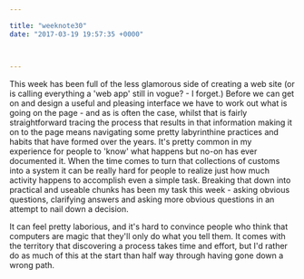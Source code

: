 ```yaml
---

title: "weeknote30"
date: "2017-03-19 19:57:35 +0000"



---
```


This week has been full of the less glamorous side of creating a web site (or is calling everything a 'web app' still in vogue? - I forget.) Before we can get on and design a useful and pleasing interface we have to work out what is going on the page - and as is often the case, whilst that is fairly straightforward tracing the process that results in that information making it on to the page means navigating some pretty labyrinthine practices and habits that have formed over the years. It's pretty common in my experience for people to 'know' what happens but no-on has ever documented it. When the time comes to turn that collections of customs into a system it can be really hard for people to realize just how much activity happens to accomplish even a simple task. Breaking that down into practical and useable chunks has been my task this week - asking obvious questions, clarifying answers and asking more obvious questions in an attempt to nail down a decision.

It can feel pretty laborious, and it's hard to convince people who think that computers are magic that they'll only do what you tell them. It comes with the territory that discovering a process takes time and effort, but I'd rather do as much of this at the start than half way through having gone down a wrong path.
